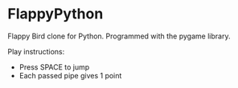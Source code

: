 ﻿# FlappyPython
Flappy Bird clone for Python. Programmed with the pygame library.

Play instructions:
- Press SPACE to jump
- Each passed pipe gives 1 point
